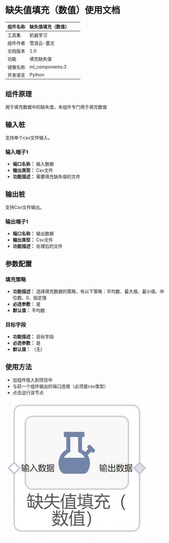 # 缺失值填充（数值）使用文档
| 组件名称 | 缺失值填充（数值）|  |  |
| --- | --- | --- | --- |
| 工具集 | 机器学习 |  |  |
| 组件作者 | 雪浪云-墨文 |  |  |
| 文档版本 | 1.0 |  |  |
| 功能 |填充缺失值 |  |  |
| 镜像名称 | ml_components:3 |  |  |
| 开发语言 | Python |  |  |

## 组件原理
用于填充数据中的缺失值，本组件专门用于填充数值
## 输入桩
支持单个csv文件输入。
### 输入端子1

- **端口名称：** 输入数据
- **输出类型：** Csv文件
- **功能描述：** 需要填充缺失值的文件

## 输出桩
支持Csv文件输出。
### 输出端子1

- **端口名称：** 输出数据
- **输出类型：** Csv文件
- **功能描述：** 处理后的文件
## 参数配置
### 填充策略

- **功能描述：** 选择填充数据的策略，有以下策略：平均数、最大值、最小值、中位数、0、指定值
- **必选参数：** 是
- **默认值：** 平均数
### 目标字段

- **功能描述：** 目标字段
- **必选参数：** 是
- **默认值：** （无）


## 使用方法
- 加组件拖入到项目中
- 与前一个组件输出的端口连接（必须是csv类型）
- 点击运行该节点


![](./img/缺失值填充（数值）.png)
